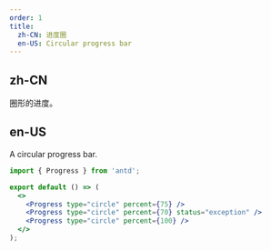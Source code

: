 ```yaml
---
order: 1
title:
  zh-CN: 进度圈
  en-US: Circular progress bar
---
```


## zh-CN

圈形的进度。

## en-US

A circular progress bar.

```jsx
import { Progress } from 'antd';

export default () => (
  <>
    <Progress type="circle" percent={75} />
    <Progress type="circle" percent={70} status="exception" />
    <Progress type="circle" percent={100} />
  </>
);
```

<style>
.ant-progress-circle-wrap,
.ant-progress-line-wrap {
  margin-right: 8px;
  margin-bottom: 5px;
}
</style>
